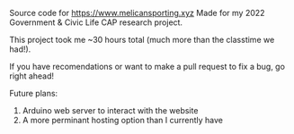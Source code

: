 Source code for https://www.melicansporting.xyz
Made for my 2022 Government & Civic Life CAP research project.

This project took me ~30 hours total (much more than the classtime we had!).

If you have recomendations or want to make a pull request to fix a bug, go right ahead!


Future plans:
1. Arduino web server to interact with the website
2. A more perminant hosting option than I currently have
